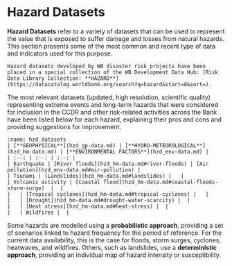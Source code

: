 # Hazard Datasets

**Hazard Datasets** refer to a variety of datasets that can be used to represent the value that is exposed to suffer damage and losses from natural hazards.
This section presents some of the most common and recent type of data and indicators used for this purpose.

```{seealso}
Hazard datasets developed by WB disaster risk projects have been placed in a special collection of the WB Development Data Hub: [Risk Data Library Collection: **HAZARD**](https://datacatalog.worldbank.org/search?q=hazard&start=0&sort=).
```

The most relevant datasets (updated, high resolution, scientific quality) representing extreme events and long-term hazards that were considered for inclusion in the CCDR and other risk-related activities across the Bank have been listed below for each hazard, explaining their pros and cons and providing suggestions for improvement.

```{table}
:name: hzd_datasets
| [**GEOPHYSICAL**](hzd_gp-data.md) | [**HYDRO-METEOROLOGICAL**](hzd_hm-data.md) | [**ENVIRONMENTAL FACTORS**](hzd_env-data.md) |
| :--: | :--: | :--: |
| Earthquake | [River floods](hzd_hm-data.md#river-floods) | [Air pollution](hzd_env-data.md#air-pollution) |
| Tsunami | [Landslides](hzd_hm-data.md#landslides) |   |
| Volcanic activity | [Coastal flood](hzd_hm-data.md#coastal-floods-storm-surge)  |  |
|   | [Tropical cyclones](hzd_hm-data.md#tropical-cyclones) |   |
|   | [Drought](hzd_hm-data.md#drought-water-scarcity) |  |
|   | [Heat stress](hzd_hm-data.md#heat-stress) |  |
|   | Wildfires |  |
```

Some hazards are modelled using a **probabilistic approach**, providing a set of scenarios linked to hazard frequency for the period of reference. For the current data availability, this is the case for floods, storm surges, cyclones, heatwaves, and wildfires.
Others, such as landslides, use a **deterministic approach**, providing an individual map of hazard intensity or susceptibility.